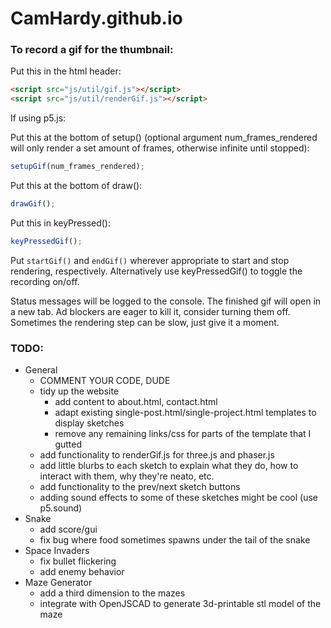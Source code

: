 # CamHardy.github.io

### To record a gif for the thumbnail:

Put this in the html header:

```html
<script src="js/util/gif.js"></script>
<script src="js/util/renderGif.js"></script>
```

If using p5.js:

Put this at the bottom of setup() (optional argument num_frames_rendered will only render a set amount of frames, otherwise infinite until stopped):

```javascript
setupGif(num_frames_rendered);
```

Put this at the bottom of draw():

```javascript
drawGif();
```

Put this in keyPressed():

```javascript
keyPressedGif();
```

Put ``startGif()`` and ``endGif()`` wherever appropriate to start and stop rendering, respectively. Alternatively use keyPressedGif() to toggle the recording on/off. 

Status messages will be logged to the console. The finished gif will open in a new tab. Ad blockers are eager to kill it, consider turning them off. Sometimes the rendering step can be slow, just give it a moment.

### TODO:

* General
  * COMMENT YOUR CODE, DUDE
  * tidy up the website 
    * add content to about.html, contact.html
    * adapt existing single-post.html/single-project.html templates to display sketches
    * remove any remaining links/css for parts of the template that I gutted
  * add functionality to renderGif.js for three.js and phaser.js
  * add little blurbs to each sketch to explain what they do, how to interact with them, why they're neato, etc.
  * add functionality to the prev/next sketch buttons
  * adding sound effects to some of these sketches might be cool (use p5.sound)
* Snake
  * add score/gui
  * fix bug where food sometimes spawns under the tail of the snake
* Space Invaders
  * fix bullet flickering
  * add enemy behavior
* Maze Generator
  * add a third dimension to the mazes
  * integrate with OpenJSCAD to generate 3d-printable stl model of the maze
